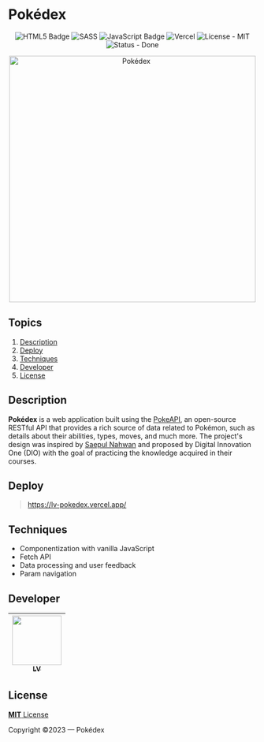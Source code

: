 # Pokédex
<p align="center">
  <img src="https://img.shields.io/badge/html5-%23E34F26.svg?style=for-the-badge&logo=html5&logoColor=white" alt="HTML5 Badge">
  <img src="https://img.shields.io/badge/SASS-hotpink.svg?style=for-the-badge&logo=SASS&logoColor=white" alt="SASS">
  <img src="https://img.shields.io/badge/javascript-%23323330.svg?style=for-the-badge&logo=javascript&logoColor=%23F7DF1E" alt="JavaScript Badge">
  <img src="https://img.shields.io/badge/vercel-%23000000.svg?style=for-the-badge&logo=vercel&logoColor=white" alt="Vercel">
  <img src="https://img.shields.io/badge/license-mit-informational?style=for-the-badge" alt="License - MIT">
  <img src="https://img.shields.io/badge/status-done-success?style=for-the-badge" alt="Status - Done">
</p>

<div align="center">
  <img src="https://github.com/lvamorim/pokedex/assets/118397791/a2b2340d-1cbd-4cdd-b889-89830429c629" alt="Pokédex" width="500px">
</div>

## Topics
1. [Description](#description)
4. [Deploy](#deploy)
5. [Techniques](#techniques)
6. [Developer](#developer)
7. [License](#license)

## Description
**Pokédex** is a web application built using the [PokeAPI](https://pokeapi.co/), an open-source RESTful API that provides a rich source of data related to Pokémon, such as details about their abilities, types, moves, and much more. The project's design was inspired by [Saepul Nahwan](https://dribbble.com/shots/6540871-Pokedex-App) and proposed by Digital Innovation One (DIO) with the goal of practicing the knowledge acquired in their courses.

## Deploy
> https://lv-pokedex.vercel.app/

## Techniques
- Componentization with vanilla JavaScript
- Fetch API
- Data processing and user feedback
- Param navigation

## Developer
| [<img src="https://github.com/lvamorim.png" width=100><br><sub>LV</sub>](https://github.com/lvamorim) |
| :---: |

## License
[**MIT** License](https://github.com/lvamorim/pokedex/blob/main/LICENSE)

Copyright ©2023 — Pokédex
